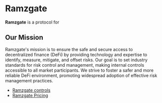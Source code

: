 # Ramzgate

__Ramzgate__ is a protocol for 

## Our Mission
Ramzgate's mission is to ensure the safe and secure access to decentralized finance (DeFi) by providing technology and expertise to identify, measure, mitigate, and offset risks. Our goal is to set industry standards for risk control and management, making internal controls accessible to all market participants. We strive to foster a safer and more reliable DeFi environment, promoting widespread adoption of effective risk management practices.


- [Ramzgate controls]()
- [Ramzgate Pricing]()



<!--
git remote add publish https://github.com/Ramzgate/.github.git
git add .
git commit -m "fair value"
git push -u publish main
-->

<!--
The power of [markdown](https://docs.github.com/github/writing-on-github/getting-started-with-writing-and-formatting-on-github/basic-writing-and-formatting-syntax)
-->
